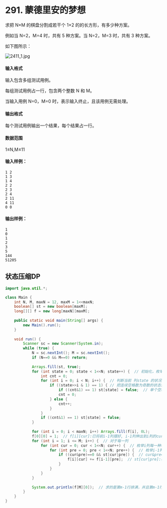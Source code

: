 # 291. 蒙德里安的梦想

求把 N×M 的棋盘分割成若干个 1×2 的的长方形，有多少种方案。

例如当 N=2，M=4 时，共有 5 种方案。当 N=2，M=3 时，共有 3 种方案。

如下图所示：

![2411_1.jpg](https://www.acwing.com/media/article/image/2019/01/26/19_4dd1644c20-2411_1.jpg)

#### 输入格式

输入包含多组测试用例。

每组测试用例占一行，包含两个整数 N 和 M。

当输入用例 N=0，M=0 时，表示输入终止，且该用例无需处理。

#### 输出格式

每个测试用例输出一个结果，每个结果占一行。

#### 数据范围

1≤N,M≤11

#### 输入样例：

```
1 2
1 3
1 4
2 2
2 3
2 4
2 11
4 11
0 0
```

#### 输出样例：

```
1
0
1
2
3
5
144
51205
```



## 状态压缩DP

```java
import java.util.*;

class Main {
    int N, M, maxN = 12, maxM = 1<<maxN;
    boolean[] st = new boolean[maxM];
    long[][] f = new long[maxN][maxM];
    
    public static void main(String[] args) {
        new Main().run();
    }
    
    void run() {
        Scanner sc = new Scanner(System.in);
        while (true) {
            N = sc.nextInt(); M = sc.nextInt();
            if (N==0 && M==0) return;
            
            Arrays.fill(st, true);
            for (int state = 0; state < 1<<N; state++) {  // 初始化，枚举每一列的占位状态里哪些是合法的
                int cnt = 0;
                for (int i = 0; i < N; i++) {  // 判断当前 列state 的状况
                    if ((state>>i & 1) == 1) { // 把连续空格数为奇数的状态设定为false
                        if ((cnt&1) == 1) st[state] = false;  // 单个空格无法摆放竖着的方块
                        cnt = 0;
                    } else {
                        cnt++;
                    }
                }
                if ((cnt&1) == 1) st[state] = false;
            }
            
            for (int i = 0; i < maxN; i++) Arrays.fill(f[i], 0L);
            f[0][0] = 1;  // f[i][cur]:已将前i-1列摆好, i-1列伸出到i列的cur状态的方案数
            for (int i = 1; i <= M; i++) {  // 对于每一列
                for (int cur = 0; cur < 1<<N; cur++) {  // 枚举i列每一种状态
                    for (int pre = 0; pre < 1<<N; pre++) {  // 枚举i-1列每一种状态
                        if ((cur&pre)==0 && st[cur|pre]) {  // cur&pre==0:i-1列伸到i的方格和i列放置的方格不重复
                            f[i][cur] += f[i-1][pre];  // st[cur|pre]:在 i 列的状态cur 在i-1列状态pre 下是合法的
                        }
                    }
                }
            }
            
            System.out.println(f[M][0]);  // 求的是第m-1行排满，并且第m-1行不向外伸出块的情况
        }
    }
}
```


